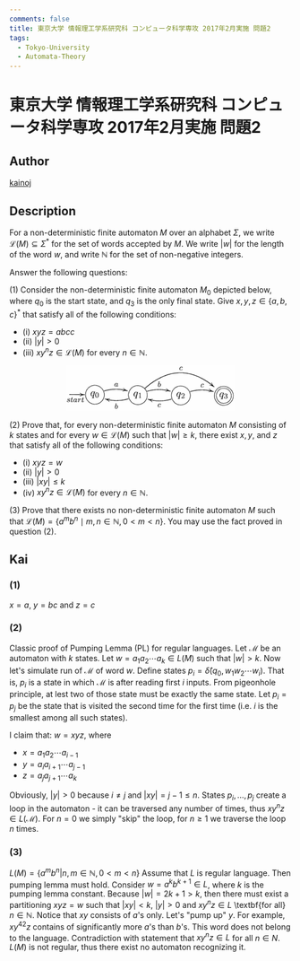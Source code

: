 ```yaml
---
comments: false
title: 東京大学 情報理工学系研究科 コンピュータ科学専攻 2017年2月実施 問題2
tags:
  - Tokyo-University
  - Automata-Theory
---
```

# 東京大学 情報理工学系研究科 コンピュータ科学専攻 2017年2月実施 問題2

## **Author**
[kainoj](https://github.com/kainoj/utokyo-cs)

## **Description**
For a non-deterministic finite automaton $M$ over an alphabet $\Sigma$, we write $\mathcal{L}(M) \subseteq \Sigma^*$ for the set of words accepted by $M$. We write $|w|$ for the length of the word $w$, and write $\mathbb{N}$ for the set of non-negative integers.

Answer the following questions:

(1) Consider the non-deterministic finite automaton $M_0$ depicted below, where $q_0$ is the start state, and $q_3$ is the only final state. Give $x, y, z \in \{a, b, c\}^*$ that satisfy all of the following conditions:
   
- (i) $xyz = abcc$
- (ii) $|y| > 0$
- (iii) $x y^n z \in \mathcal{L}(M)$ for every $n \in \mathbb{N}$.
   
<figure style="text-align:center;">
  <img src="https://raw.githubusercontent.com/Myyura/the_kai_project_assets/main/kakomonn/tokyo_university/IST/cs_201702_2_p1.png" width="300" height="80" alt=""/>
</figure>

(2) Prove that, for every non-deterministic finite automaton $M$ consisting of $k$ states and for every $w \in \mathcal{L}(M)$ such that $|w| \ge k$, there exist $x, y,$ and $z$ that satisfy all of the following conditions:

- (i) $xyz = w$
- (ii) $|y| > 0$
- (iii) $|xy| \le k$
- (iv) $x y^n z \in \mathcal{L}(M)$ for every $n \in \mathbb{N}$.

(3) Prove that there exists no non-deterministic finite automaton $M$ such that $\mathcal{L}(M) = \{ a^m b^n \mid m, n \in \mathbb{N}, 0 < m < n \}$. You may use the fact proved in question (2).

## **Kai**
### (1)
$x = a$, $y = bc$ and $z = c$

### (2)
Classic proof of Pumping Lemma (PL) for regular languages.
Let $\mathcal{M}$ be an automaton with $k$ states.
Let $w = a_1a_2\cdots a_k \in L(M)$ such that $|w| > k$.
Now let's simulate run of $\mathcal{M}$ of word $w$.
Define states $p_i = \hat\delta(q_0, w_1w_2\cdots w_i)$.
That is, $p_i$ is a state in which $\mathcal{M}$ is after reading first $i$ inputs.
From pigeonhole principle, at lest two of those state must be exactly the same state.
Let $p_i = p_j$ be the state that is visited the second time for the first time (i.e. $i$ is the smallest among all such states).

I claim that: $w = xyz$, where

- $x = a_1a_2\cdots a_{i-1}$
- $y = a_ia_{i+1}\cdots a_{j-1}$
- $z = a_ja_{j+1}\cdots a_k$

Obviously, $|y| > 0$ because $i\neq j$ and $|xy| = j - 1 \leq n$.
States $p_i, \dots, p_j$ create a loop in the automaton - it can be traversed any number of times, thus $xy^nz \in L(\mathcal{M})$.
For $n=0$ we simply "skip" the loop, for $n\geq 1$ we traverse the loop $n$ times.

### (3)
$L(M) = \{ a^m b^n | n,m \in \mathbb{N}, 0<m<n \}$
Assume that $L$ is regular language.
Then pumping lemma must hold.
Consider $w = a^k b^{k+1} \in L$, where $k$ is the pumping lemma constant.
Because $|w| = 2k + 1 > k$, then there must exist a partitioning
$xyz = w$ such that $|xy| < k$, $|y|>0$ and $xy^nz \in L$ \textbf{for all} $n\in\mathbb{N}$.
Notice that $xy$ consists of $a$'s only.
Let's "pump up" $y$.
For example, $xy^{42}z$ contains of significantly more $a$'s than $b$'s.
This word does not belong to the language.
Contradiction with statement that $x y^n z \in L$ for all $n\in N$.
$L(M)$ is not regular, thus there exist no automaton recognizing it.
